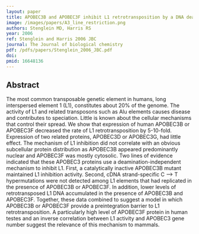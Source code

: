 ```yaml
---
layout: paper
title: APOBEC3B and APOBEC3F inhibit L1 retrotransposition by a DNA deamination-independent mechanism.
image: /images/papers/A3_line_restriction.png
authors: Stenglein MD, Harris RS
year: 2006
ref: Stenglein and Harris 2006 JBC
journal: The Journal of biological chemistry
pdf: /pdfs/papers/Stenglein_2006_JBC.pdf 
doi: 
pmid: 16648136
---
```


## Abstract

The most common transposable genetic element in humans, long interspersed element 1 (L1), constitutes about 20% of the genome. The activity of L1 and related transposons such as Alu elements causes disease and contributes to speciation. Little is known about the cellular mechanisms that control their spread. We show that expression of human APOBEC3B or APOBEC3F decreased the rate of L1 retrotransposition by 5-10-fold. Expression of two related proteins, APOBEC3D or APOBEC3G, had little effect. The mechanism of L1 inhibition did not correlate with an obvious subcellular protein distribution as APOBEC3B appeared predominantly nuclear and APOBEC3F was mostly cytosolic. Two lines of evidence indicated that these APOBEC3 proteins use a deamination-independent mechanism to inhibit L1. First, a catalytically inactive APOBEC3B mutant maintained L1 inhibition activity. Second, cDNA strand-specific C --> T hypermutations were not detected among L1 elements that had replicated in the presence of APOBEC3B or APOBEC3F. In addition, lower levels of retrotransposed L1 DNA accumulated in the presence of APOBEC3B and APOBEC3F. Together, these data combined to suggest a model in which APOBEC3B or APOBEC3F provide a preintegration barrier to L1 retrotransposition. A particularly high level of APOBEC3F protein in human testes and an inverse correlation between L1 activity and APOBEC3 gene number suggest the relevance of this mechanism to mammals.
